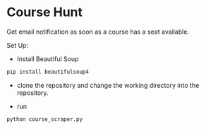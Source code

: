 # Course Hunt

Get email notification as soon as a course has a seat available.

Set Up:
 - Install Beautiful Soup

```bash
pip install beautifulsoup4
```

- clone the repository and change the working directory into the repository.

- run 
```bash
python course_scraper.py
```